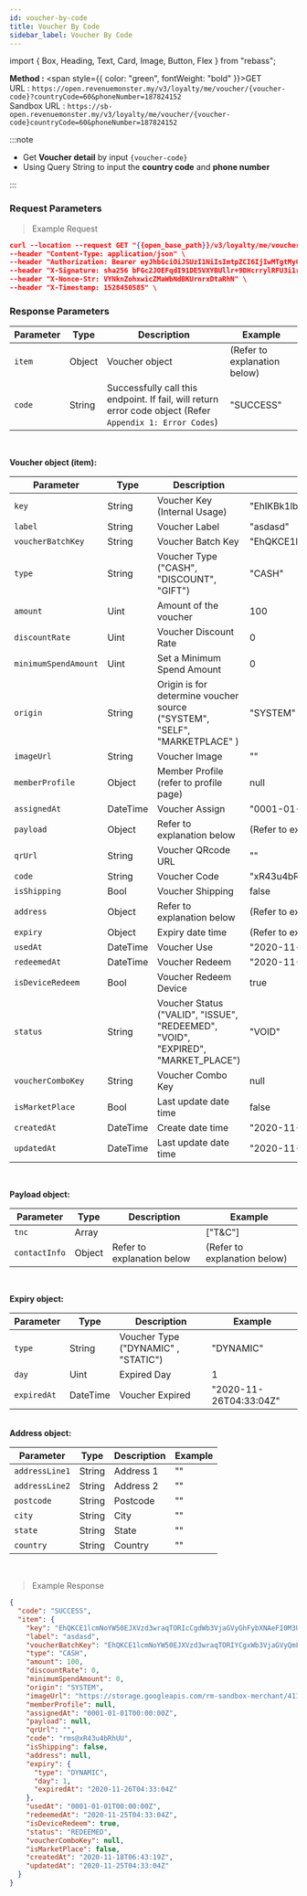 ```yaml
---
id: voucher-by-code
title: Voucher By Code
sidebar_label: Voucher By Code
---
```


import { Box, Heading, Text, Card, Image, Button, Flex } from "rebass";

**Method :** <span style={{ color: "green", fontWeight: "bold" }}>GET</span><br/>
URL : `https://open.revenuemonster.my/v3/loyalty/me/voucher/{voucher-code}?countryCode=60&phoneNumber=187824152`<br/>
Sandbox URL : `https://sb-open.revenuemonster.my/v3/loyalty/me/voucher/{voucher-code}countryCode=60&phoneNumber=187824152`

:::note

- Get **Voucher detail** by input `{voucher-code}`
- Using Query String to input the **country code** and **phone number**

:::

### Request Parameters

> Example Request

```json
curl --location --request GET "{{open_base_path}}/v3/loyalty/me/voucher/rms@xR43u4bRhUU?countryCode=60&phoneNumber=187824152" \
--header "Content-Type: application/json" \
--header "Authorization: Bearer eyJhbGciOiJSUzI1NiIsImtpZCI6IjIwMTgtMy0xOCIsInR5cCI6IkpXVCJ9.eyJhdWQiOlsiYXBpX2NsaWVudEBFaGNLQzA5QmRYUm9RMnhwWlc1MEVQZUEyYXJ4dk1PSUZnIl0sImV4cCI6MTU5MzU4MDY0NSwiaWF0IjoxNTkwOTg4NjQ1LCJpc3MiOiJodHRwczovL29hdXRoLnJldmVudWVtb25zdGVyLm15IiwianRpIjoiRWh3S0VFOUJkWFJvUVdOalpYTnpWRzlyWlc0UXMtNnI5LVgzbElvVyIsIm5iZiI6MTU5MDk4ODY0NSwic3ViIjoiRWhRS0NFMWxjbU5vWVc1MEVMUF9wNlNKNnFQN0ZSSVFDZ1JWYzJWeUVPaXZfb1dKNnFQN0ZRIn0.RKtXykw3y0ov3mKKa_K2h5FZB2jXtqf3gNRwwnzzA4xTMdY09mEHlFupMeUmchFW2XHYK254LdMYbF4ZhjxK9K51UUdQBYH-zZpo0WWtPSZqrPGtT-c4z_sEO73EDVcek3rDwyWiXvjSKDpsZM7NOdKRm5tvT3qNK-7C7WMUjSXDcBzbTFhwfOAOO1n-wMR9H_w0DuIE-yMjEZkOdt7GUIBC8F5izATlZH0FRTx4VAwQWY4gjjQ9-3PbUbHx-NKiFXwCOAsxu-79PiF0HDEHb6ZOCGywNmKuanEXqLonli0caZiUZfrdT53y3Xnd3W2SEr6s7ZQxWnQO5PeOU7BQYA" \
--header "X-Signature: sha256 bFGc2JOEFqdI91DE5VXYBUllr+9DHcrrylRFU3i1r72aPmJreljn0dU+nwPSwTH/dTQUiZ9C2aQSF8AuT959EW4WEyEZ6VWgt9gCyZaU/bcOQ/ZIhKc06+uwzivVhAzpbUtG5tm5/sBp4ig6Sk7L6SE0Ecu6Tm0FhYl0qdgZvrTh4EEpLs3kHIuYL9QXKJILfKlu4gTX1Exrt7nNyEr8ndeUMaKYrj3FckMbRtmCwc829SsVp6FAgvoDPnguUJ+VjLF1e9NXhar2JwYjuqMkwsmUWRDbittqCgCCfaPF8anarlLsoXbdYEa7bp9BYp2U/Dw3Xd2MlamEZSR8H+Dosw==" \
--header "X-Nonce-Str: VYNknZohxwicZMaWbNdBKUrnrxDtaRhN" \
--header "X-Timestamp: 1528450585" \


```

### Response Parameters

| Parameter | Type   | Description                                                                                               | Example                      |
| --------- | ------ | --------------------------------------------------------------------------------------------------------- | ---------------------------- |
| `item`    | Object | Voucher object                                                                                            | (Refer to explanation below) |
| `code`    | String | Successfully call this endpoint. If fail, will return error code object (Refer `Appendix 1: Error Codes`) | "SUCCESS"                    |

<br />

<strong>Voucher object (item):</strong>

| Parameter            | Type     | Description                                                                      | Example                                                            |
| -------------------- | -------- | -------------------------------------------------------------------------------- | ------------------------------------------------------------------ |
| `key`                | String   | Voucher Key (Internal Usage)                                                     | "EhIKBk1lbWJlchDOuOKz24XWkg4SGQoNTWVtYmVyUHJvZmlsZRDl-MTxiPOPjzY"  |
| `label`              | String   | Voucher Label                                                                    | "asdasd"                                                           |
| `voucherBatchKey`    | String   | Voucher Batch Key                                                                | "EhQKCE1lcmNoYW50EJXVzd3wraqTORIYCgxWb3VjaGVyQmF0Y2gQs4n7iuzioaQW" |
| `type`               | String   | Voucher Type ("CASH", "DISCOUNT", "GIFT")                                        | "CASH"                                                             |
| `amount`             | Uint     | Amount of the voucher                                                            | 100                                                                |
| `discountRate`       | Uint     | Voucher Discount Rate                                                            | 0                                                                  |
| `minimumSpendAmount` | Uint     | Set a Minimum Spend Amount                                                       | 0                                                                  |
| `origin`             | String   | Origin is for determine voucher source ("SYSTEM", "SELF", "MARKETPLACE" )        | "SYSTEM"                                                           |
| `imageUrl`           | String   | Voucher Image                                                                    | ""                                                                 |
| `memberProfile`      | Object   | Member Profile (refer to profile page)                                           | null                                                               |
| `assignedAt`         | DateTime | Voucher Assign                                                                   | "0001-01-01T00:00:00Z"                                             |
| `payload`            | Object   | Refer to explanation below                                                       | (Refer to explanation below)                                       |
| `qrUrl`              | String   | Voucher QRcode URL                                                               | ""                                                                 |
| `code`               | String   | Voucher Code                                                                     | "xR43u4bRhUU"                                                      |
| `isShipping`         | Bool     | Voucher Shipping                                                                 | false                                                              |
| `address`            | Object   | Refer to explanation below                                                       | (Refer to explanation below)                                       |
| `expiry`             | Object   | Expiry date time                                                                 | (Refer to explanation below)                                       |
| `usedAt`             | DateTime | Voucher Use                                                                      | "2020-11-25T13:58:55+08:00"                                        |
| `redeemedAt`         | DateTime | Voucher Redeem                                                                   | "2020-11-25T04:33:04Z"                                             |
| `isDeviceRedeem`     | Bool     | Voucher Redeem Device                                                            | true                                                               |
| `status`             | String   | Voucher Status ("VALID", "ISSUE", "REDEEMED", "VOID", "EXPIRED", "MARKET_PLACE") | "VOID"                                                             |
| `voucherComboKey`    | String   | Voucher Combo Key                                                                | null                                                               |
| `isMarketPlace`      | Bool     | Last update date time                                                            | false                                                              |
| `createdAt`          | DateTime | Create date time                                                                 | "2020-11-18T06:43:19Z"                                             |
| `updatedAt`          | DateTime | Last update date time                                                            | "2020-11-25T05:58:56Z"                                             |

<br />

<strong>Payload object:</strong>

| Parameter     | Type   | Description                | Example                      |
| ------------- | ------ | -------------------------- | ---------------------------- |
| `tnc`         | Array  |                            | ["T&C"]                      |
| `contactInfo` | Object | Refer to explanation below | (Refer to explanation below) |

<br />

<strong>Expiry object:</strong>

| Parameter   | Type     | Description                         | Example                |
| ----------- | -------- | ----------------------------------- | ---------------------- |
| `type`      | String   | Voucher Type ("DYNAMIC" , "STATIC") | "DYNAMIC"              |
| `day`       | Uint     | Expired Day                         | 1                      |
| `expiredAt` | DateTime | Voucher Expired                     | "2020-11-26T04:33:04Z" |

<br />
<strong>Address object:</strong>

| Parameter      | Type   | Description | Example |
| -------------- | ------ | ----------- | ------- |
| `addressLine1` | String | Address 1   | ""      |
| `addressLine2` | String | Address 2   | ""      |
| `postcode`     | String | Postcode    | ""      |
| `city`         | String | City        | ""      |
| `state`        | String | State       | ""      |
| `country`      | String | Country     | ""      |

<br />

> Example Response

```json
{
  "code": "SUCCESS",
  "item": {
    "key": "EhQKCE1lcmNoYW50EJXVzd3wraqTORIcCgdWb3VjaGVyGhFybXNAeFI0M3U0YlJoVVUtMA",
    "label": "asdasd",
    "voucherBatchKey": "EhQKCE1lcmNoYW50EJXVzd3wraqTORIYCgxWb3VjaGVyQmF0Y2gQs4n7iuzioaQW",
    "type": "CASH",
    "amount": 100,
    "discountRate": 0,
    "minimumSpendAmount": 0,
    "origin": "SYSTEM",
    "imageUrl": "https://storage.googleapis.com/rm-sandbox-merchant/4118165203679668885/gallery/e136b2edca42f963a23b88ef699fa3cf.jpeg",
    "memberProfile": null,
    "assignedAt": "0001-01-01T00:00:00Z",
    "payload": null,
    "qrUrl": "",
    "code": "rms@xR43u4bRhUU",
    "isShipping": false,
    "address": null,
    "expiry": {
      "type": "DYNAMIC",
      "day": 1,
      "expiredAt": "2020-11-26T04:33:04Z"
    },
    "usedAt": "0001-01-01T00:00:00Z",
    "redeemedAt": "2020-11-25T04:33:04Z",
    "isDeviceRedeem": true,
    "status": "REDEEMED",
    "voucherComboKey": null,
    "isMarketPlace": false,
    "createdAt": "2020-11-18T06:43:19Z",
    "updatedAt": "2020-11-25T04:33:04Z"
  }
}
```
